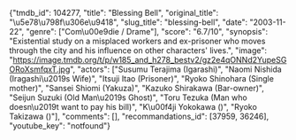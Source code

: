 {"tmdb_id": 104277, "title": "Blessing Bell", "original_title": "\u5e78\u798f\u306e\u9418", "slug_title": "blessing-bell", "date": "2003-11-22", "genre": ["Com\u00e9die / Drame"], "score": "6.7/10", "synopsis": "Existential study on a misplaced workers and ex-prisoner who moves through the city and his influence on other characters' lives.", "image": "https://image.tmdb.org/t/p/w185_and_h278_bestv2/gz2e4qONNd2YupeSGORoXsmfqxT.jpg", "actors": ["Susumu Terajima (Igarashi)", "Naomi Nishida (Iragashi\u2019s Wife)", "Itsuji Itao (Prisoner)", "Ryoko Shinohara (Single mother)", "Sansei Shiomi (Yakuza)", "Kazuko Shirakawa (Bar-owner)", "Seijun Suzuki (Old Man\u2019s Ghost)", "Toru Tezuka (Man who doesn\u2019t want to pay his bill)", "K\u00f4ji Yokokawa ()", "Ryoko Takizawa ()"], "comments": [], "recommandations_id": [37959, 36246], "youtube_key": "notfound"}